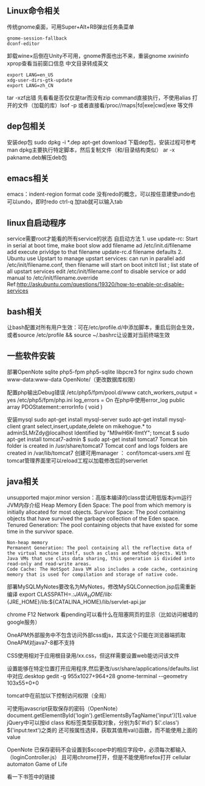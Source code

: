 ## Linux命令相关

传统gnome桌面，可用Super+Alt+RB弹出任务条菜单

    gnome-session-fallback
    dconf-editor

卸载wine×后倒在Unity不可用，gnome界面也出不来，重装gnome
xwininfo xprop查看当前窗口信息
中文目录转成英文

    export LANG=en_US
    xdg-user-dirs-gtk-update
    export LANG=zh_CN
tar -xzf出错 先看看是否仅仅是tar而没有zip
command直接执行，不使用alias
打开的文件（加载的库）lsof -p <pid> 或者直接看/proc/<pid>/maps|fd|exe|cwd|exe 等文件

## dep包相关
安装dep包 sudo dpkg -i *.dep
apt-get download 下载dep包，安装过程可参考man dpkg主要执行特定脚本，然后复制文件（和/目录结构类似）
ar -x pakname.deb解压deb包

## emacs相关
emacs：indent-region format code
    没有redo的概念，可以按任意建使undo也可以undo，即时redo
    ctrl-q 加tab就可以输入tab

## linux自启动程序
service需要root才能看的所有service的状态
自启动方法
    1. use update-rc: Start in serial at boot time, make boot slow
    add filename ad /etc/init.d/filename
    add execute privldge to that filename
    update-rc.d filename defaults
    2. Ubuntu use Upstart to manage upstart services: can run in parallel
    add /etc/init/filename.conf, then filename will start on boot
    initctl list ; list state of all upstart services
    edit /etc/init/filename.conf to disable service or add manual to /etc/init/filename.override
Ref:http://askubuntu.com/questions/19320/how-to-enable-or-disable-services

## bash相关
让bash配置对所有用户生效：可在/etc/profile.d/中添加脚本，重启后则会生效，或者source /etc/profile && source ~/.bashrc让设置对当前终端生效

## 一些软件安装
部署OpenNote
    sqlite
    php5-fpm
    php5-sqlite
    libpcre3 for nginx
    sudo chown www-data:www-data OpenNote/（更改数据库权限）

配置php输出Debug错误
    /etc/php5/fpm/pool.d/www
    catch_workers_output = yes
    /etc/php5/fpm/php.ini
    log_errors = On
    在php中使用error_log
    public array PDOStatement::errorInfo ( void )

安装mysql
	sudo apt-get install mysql-server
	sudo apt-get install mysql-client
	grant select,insert,update,delete on mikehogue.* to adminSLMrZdy@localhost Identified by "M9wH6K-IlmtY";
tomcat
	$ sudo apt-get install tomcat7-admin
	$ sudo apt-get install tomcat7
	Tomcat bin folder is created in /usr/share/tomcat7
	Tomcat conf and logs folders are created in /var/lib/tomcat7
	创建可用manager ： conf/tomcat-users.xml
	 <user username="admin" password="admin" roles="admin-gui,manager-gui"/>
	在tomcat管理界面里可以reload工程以加载修改后的serverlet

## java相关
unsupported major.minor version：高版本编译的class尝试用低版本jvm运行
JVM内存介绍
	Heap Memory
	Eden Space: The pool from which memory is initially allocated for most objects.
	Survivor Space: The pool containing objects that have survived the garbage collection of the Eden space.
	Tenured Generation: The pool containing objects that have existed for some time in the survivor space.

	Non-heap memory
	Permanent Generation: The pool containing all the reflective data of the virtual machine itself, such as class and method objects. With Java VMs that use class data sharing, this generation is divided into read-only and read-write areas.
	Code Cache: The HotSpot Java VM also includes a code cache, containing memory that is used for compilation and storage of native code.

部署MySQLMyNotes要改名为MyNotes，修改MySQLConnection.jsp后需重新编译
export CLASSPATH=.:${JAVA_HOME}/lib:${JRE_HOME}/lib:${CATALINA_HOME}/lib/servlet-api.jar


chrome F12 Network 看pending可以看什么在阻塞网页的显示（比如访问被墙的google服务）

OneAPM外部服务中不包含访问外部css或js，其实这个只能在浏览器端抓取
OneAPM对java7-8都不支持

CSS使用相对于应用根目录用/xx.css，但这样需要设置web能访问该文件

设置能够在特定位置打开应用程序,然后更改/usr/share/applications/defaults.list中对应.desktop
	gedit -g 955x1027+964+28
	gnome-terminal --geometry 103x55+0+0


tomcat中在</Host>前加以下控制访问权限（全局）
	<Valve className="org.apache.catalina.valves.RemoteAddrValve" allow="192.168.1.10" deny=""/>
	<Valve className="org.apache.catalina.valves.RemoteHostValve" allow="abc.com" deny=""/>

可使用javascript获取保存的密码（OpenNote）
document.getElementById('login').getElementsByTagName('input')[1].value
jQuery中可以按id class 和标签类型获取对象，分别为$('#id') $('.class') $('input:text')之类的
还可按属性选择，获取其值用val()函数，而不能使用上面的value

OpenNote 已保存密码不会设置到$scope中的相应字段中，必须每次都输入（loginController.js）
且可用chrome打开，但是不能使用firefox打开
cellular automaton Game of Life

看一下书签中的链接

